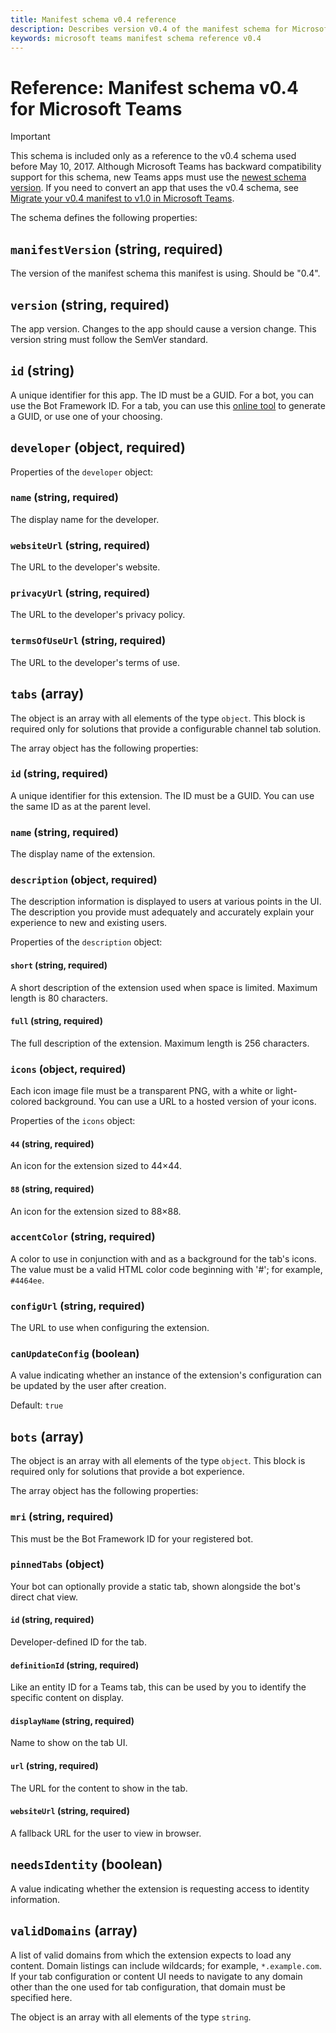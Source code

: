 ```yaml
---
title: Manifest schema v0.4 reference
description: Describes version v0.4 of the manifest schema for Microsoft Teams
keywords: microsoft teams manifest schema reference v0.4
---
```


# Reference: Manifest schema v0.4 for Microsoft Teams

> [!IMPORTANT]
> This schema is included only as a reference to the v0.4 schema used before May 10, 2017. Although Microsoft Teams has backward compatibility support for this schema, new Teams apps must use the [newest schema version](~/msteams-platform/resources/schema/manifest-schema). If you need to convert an app that uses the v0.4 schema, see [Migrate your v0.4 manifest to v1.0 in Microsoft Teams](~/msteams-platform/resources/schema/manifest-schema-migrate).

The schema defines the following properties:

## `manifestVersion` (string, required)

The version of the manifest schema this manifest is using. Should be "0.4".

## `version` (string, required)

The app version. Changes to the app should cause a version change. This version string must follow the SemVer standard.

## `id` (string)

A unique identifier for this app. The ID must be a GUID. For a bot, you can use the Bot Framework ID. For a tab, you can use this [online tool](https://guidgenerator.com/) to generate a GUID, or use one of your choosing.

## `developer` (object, required)

Properties of the `developer` object:

### `name` (string, required)

The display name for the developer.

### `websiteUrl` (string, required)

The URL to the developer's website.

### `privacyUrl` (string, required)

The URL to the developer's privacy policy.

### `termsOfUseUrl` (string, required)

The URL to the developer's terms of use.

## `tabs` (array)

The object is an array with all elements of the type `object`. This block is required only for solutions that provide a configurable channel tab solution.

The array object has the following properties:

### `id` (string, required)

A unique identifier for this extension. The ID must be a GUID. You can use the same ID as at the parent level.

### `name` (string, required)

The display name of the extension.

### `description` (object, required)

The description information is displayed to users at various points in the UI. The description you provide must adequately and accurately explain your experience to new and existing users.

Properties of the `description` object:

#### `short` (string, required)

A short description of the extension used when space is limited. Maximum length is 80 characters.

#### `full` (string, required)

The full description of the extension. Maximum length is 256 characters.

### `icons` (object, required)

Each icon image file must be a transparent PNG, with a white or light-colored background. You can use a URL to a hosted version of your icons.  

Properties of the `icons` object:

#### `44` (string, required)

An icon for the extension sized to 44&times;44.

#### `88` (string, required)

An icon for the extension sized to 88&times;88.

### `accentColor` (string, required)

A color to use in conjunction with and as a background for the tab's icons. The value must be a valid HTML color code beginning with '#'; for example, `#4464ee`.

### `configUrl` (string, required)

The URL to use when configuring the extension.

### `canUpdateConfig` (boolean)

A value indicating whether an instance of the extension's configuration can be updated by the user after creation.

Default: `true`

## `bots` (array)

The object is an array with all elements of the type `object`. This block is required only for solutions that provide a bot experience.

The array object has the following properties:

### `mri` (string, required)

This must be the Bot Framework ID for your registered bot.

### `pinnedTabs` (object)

Your bot can optionally provide a static tab, shown alongside the bot's direct chat view.

#### `id` (string, required)

Developer-defined ID for the tab.

#### `definitionId`	(string, required)

Like an entity ID for a Teams tab, this can be used by you to identify the specific content on display.

#### `displayName` (string, required)	

Name to show on the tab UI.

#### `url` (string, required)	

The URL for the content to show in the tab.

#### `websiteUrl` (string, required)

A fallback URL for the user to view in browser.

## `needsIdentity` (boolean)

A value indicating whether the extension is requesting access to identity information.

## `validDomains` (array)

A list of valid domains from which the extension expects to load any content. Domain listings can include wildcards; for example, `*.example.com`. If your tab configuration or content UI needs to navigate to any domain other than the one used for tab configuration, that domain must be specified here.

The object is an array with all elements of the type `string`.

